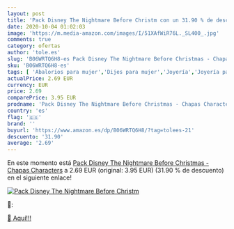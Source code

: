 ```yaml
---
layout: post
title: 'Pack Disney The Nightmare Before Christm con un 31.90 % de descuento'
date: 2020-10-04 01:02:03
image: 'https://m.media-amazon.com/images/I/51XAfWiR76L._SL400_.jpg'
comments: true
category: ofertas
author: 'tole.es'
slug: 'B06WRTQ6H8-es Pack Disney The Nightmare Before Christmas - Chapas...'
sku: 'B06WRTQ6H8-es'
tags: [ 'Abalorios para mujer','Dijes para mujer','Joyería','Joyería para mujer','christmas', ]
actualPrice: 2.69 EUR
currency: EUR
price: 2.69
comparePrice: 3.95 EUR
prodname: 'Pack Disney The Nightmare Before Christmas - Chapas Characters'
country: 'es'
flag: '🇪🇸'
brand: ''
buyurl: 'https://www.amazon.es/dp/B06WRTQ6H8/?tag=tolees-21'
descuento: '31.90'
average: '2.69'
---
```


En este momento está [Pack Disney The Nightmare Before Christmas - Chapas Characters](https://www.amazon.es/dp/B06WRTQ6H8/?tag=tolees-21) a 2.69 EUR (original: 3.95 EUR) (31.90 %  de descuento) en el siguiente enlace!

[![Pack Disney The Nightmare Before Christm](https://m.media-amazon.com/images/I/51XAfWiR76L._SL400_.jpg)](https://www.amazon.es/dp/B06WRTQ6H8/?tag=tolees-21)

🔎:


[🛒 Aquí!!!](https://www.amazon.es/dp/B06WRTQ6H8/?tag=tolees-21)
